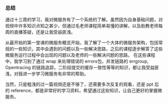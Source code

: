 ### 总结
通过十三周的学习，我对微服务有了一个系统的了解。虽然因为自身基础问题，对视频中许多知识点知之甚少，但通过毛老师课程简单易懂的讲解，以及助教老师每周的直播答疑，还是让我受益匪浅。

从最开始的第一堂课的微服务概览开始，我了解了一个大体的微服务架构，包括常规的一些知识，其中会遇到的问题以及一些解决思路，之后的课程逐步解答了这些微服务运行过程中会出现的问题以及老师的一些解决问题的思路。
在这些课程中，我学习到了通过 wrap 来处理错误的 errors包，并发链路的 errgroup, Opentracing 的链路追踪，二阶段提交的缓存一致性等等的知识，都让我受益匪浅，对我进一步学习微服务有非常的帮助。

当然，只是粗浅的过一篇视频还是不够了，还需要多次反复的观看，还是 ppt 后的 reference，都是非常好的学习资料，希望通过这些知识，让自己更好的掌握微服务。